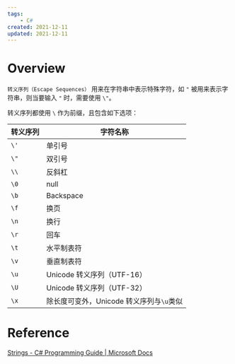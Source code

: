 ```yaml
---
tags:
    - C#
created: 2021-12-11
updated: 2021-12-11
---
```


# Overview

`转义序列（Escape Sequences）` 用来在字符串中表示特殊字符，如 `"` 被用来表示字符串，则当要输入 `"` 时，需要使用 `\"`。

转义序列都使用 `\` 作为前缀，且包含如下选项：

| 转义序列 | 字符名称                                 |
| -------- | ---------------------------------------- |
| `\'`     | 单引号                                   |
| `\"`     | 双引号                                   |
| `\\`     | 反斜杠                                   |
| `\0`     | null                                     |
| `\b`     | Backspace                                |
| `\f`     | 换页                                     |
| `\n`     | 换行                                     |
| `\r`     | 回车                                     |
| `\t`     | 水平制表符                               |
| `\v`     | 垂直制表符                               |
| `\u`     | Unicode 转义序列（UTF-16）               |
| `\U`     | Unicode 转义序列（UTF-32）               |
| `\x`     | 除长度可变外，Unicode 转义序列与`\u`类似 |


# Reference

[Strings - C# Programming Guide | Microsoft Docs](https://docs.microsoft.com/en-us/dotnet/csharp/programming-guide/strings/)